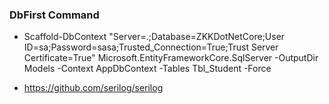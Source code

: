 ### DbFirst Command
- Scaffold-DbContext "Server=.;Database=ZKKDotNetCore;User ID=sa;Password=sasa;Trusted_Connection=True;Trust Server Certificate=True" Microsoft.EntityFrameworkCore.SqlServer -OutputDir Models -Context AppDbContext -Tables Tbl_Student -Force

- https://github.com/serilog/serilog
